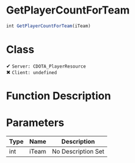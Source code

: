 # GetPlayerCountForTeam
```js
int GetPlayerCountForTeam(iTeam)
```
# Class
✔ `Server: CDOTA_PlayerResource`  
✖ `Client: undefined`  

# Function Description

# Parameters
Type|Name|Description
--|--|--
int|iTeam|No Description Set
